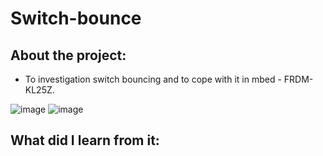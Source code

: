 # Switch-bounce
## About the project:
- To investigation switch bouncing and to cope with it in mbed - FRDM-KL25Z.

![image](https://user-images.githubusercontent.com/92950538/156506260-20000a50-e688-4c77-8d8a-74761ffe05d2.png)
![image](https://user-images.githubusercontent.com/92950538/156506280-b688e624-a69c-4c12-8558-9f880b48abe9.png)


## What did I learn from it:

